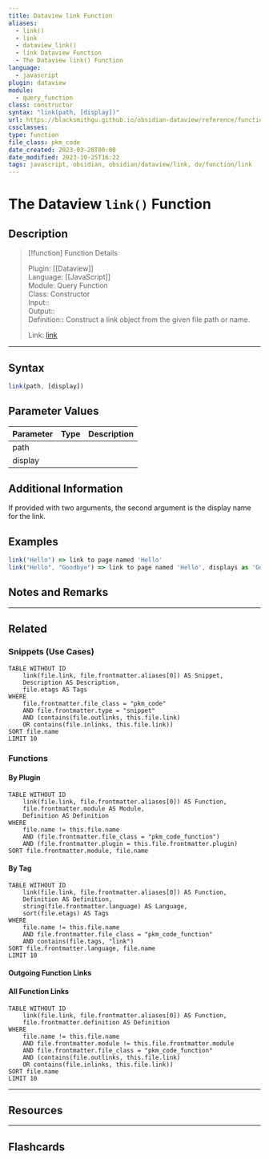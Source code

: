 ```yaml
---
title: Dataview link Function
aliases:
  - link()
  - link
  - dataview_link()
  - link Dataview Function
  - The Dataview link() Function
language:
  - javascript
plugin: dataview
module:
  - query_function
class: constructor
syntax: "link(path, [display])"
url: https://blacksmithgu.github.io/obsidian-dataview/reference/functions/#linkpath-display
cssclasses:
type: function
file_class: pkm_code
date_created: 2023-03-28T00:00
date_modified: 2023-10-25T16:22
tags: javascript, obsidian, obsidian/dataview/link, dv/function/link
---
```

# The Dataview `link()` Function

## Description

> [!function] Function Details
> 
> Plugin: [[Dataview]]  
> Language: [[JavaScript]]  
> Module: Query Function  
> Class: Constructor  
> Input::  
> Output::  
> Definition:: Construct a link object from the given file path or name.  
>  
> Link: [link](https://blacksmithgu.github.io/obsidian-dataview/reference/functions/#linkpath-display)

---

## Syntax

```javascript
link(path, [display])
```

## Parameter Values

| Parameter | Type | Description |
|:--------- |:----:|:----------- |
| path      |      |             |
| display   |      |             |

## Additional Information

If provided with two arguments, the second argument is the display name for the link.

## Examples

```js
link("Hello") => link to page named 'Hello' 
link("Hello", "Goodbye") => link to page named 'Hello', displays as 'Goodbye'
```

## Notes and Remarks

---

## Related

### Snippets (Use Cases)

<!-- Query limit 10  -->

```dataview
TABLE WITHOUT ID
	link(file.link, file.frontmatter.aliases[0]) AS Snippet,
	Description AS Description,
	file.etags AS Tags
WHERE 
	file.frontmatter.file_class = "pkm_code"
	AND file.frontmatter.type = "snippet"
	AND (contains(file.outlinks, this.file.link)
	OR contains(file.inlinks, this.file.link))
SORT file.name
LIMIT 10
```

### Functions

#### By Plugin

```dataview
TABLE WITHOUT ID
	link(file.link, file.frontmatter.aliases[0]) AS Function,
	file.frontmatter.module AS Module,
	Definition AS Definition
WHERE 
	file.name != this.file.name
	AND (file.frontmatter.file_class = "pkm_code_function")
	AND (file.frontmatter.plugin = this.file.frontmatter.plugin)
SORT file.frontmatter.module, file.name
```

#### By Tag

<!-- Add tags in contains function as needed  -->  
<!-- Query limit 10  -->

```dataview
TABLE WITHOUT ID
	link(file.link, file.frontmatter.aliases[0]) AS Function,
	Definition AS Definition,
	string(file.frontmatter.language) AS Language,
	sort(file.etags) AS Tags
WHERE 
	file.name != this.file.name
	AND file.frontmatter.file_class = "pkm_code_function"
	AND contains(file.tags, "link")
SORT file.frontmatter.language, file.name
LIMIT 10
```

#### Outgoing Function Links

<!-- Link related functions here -->

#### All Function Links

<!-- Excluding functions of the same module  -->  
<!-- Query limit 10  -->

```dataview
TABLE WITHOUT ID
	link(file.link, file.frontmatter.aliases[0]) AS Function,
	file.frontmatter.definition AS Definition
WHERE 
	file.name != this.file.name
	AND file.frontmatter.module != this.file.frontmatter.module 
	AND file.frontmatter.file_class = "pkm_code_function"
	AND (contains(file.outlinks, this.file.link)
	OR contains(file.inlinks, this.file.link))
SORT file.name
LIMIT 10
```

---

## Resources

---

## Flashcards
